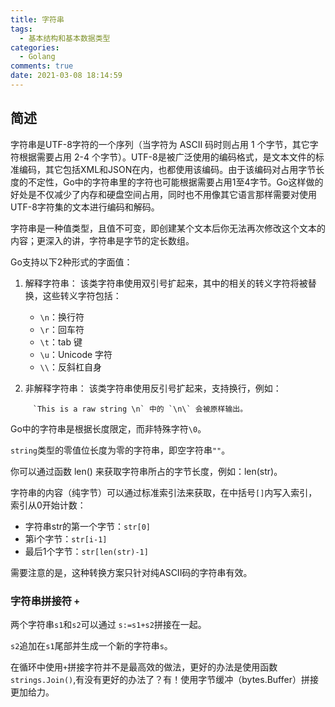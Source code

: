 ```yaml
---
title: 字符串
tags:
  - 基本结构和基本数据类型
categories:
  - Golang
comments: true
date: 2021-03-08 18:14:59
---
```



## 简述

字符串是UTF-8字符的一个序列（当字符为 ASCII 码时则占用 1 个字节，其它字符根据需要占用 2-4 个字节）。UTF-8是被广泛使用的编码格式，是文本文件的标准编码，其它包括XML和JSON在内，也都使用该编码。由于该编码对占用字节长度的不定性，Go中的字符串里的字符也可能根据需要占用1至4字节。Go这样做的好处是不仅减少了内存和硬盘空间占用，同时也不用像其它语言那样需要对使用UTF-8字符集的文本进行编码和解码。

字符串是一种值类型，且值不可变，即创建某个文本后你无法再次修改这个文本的内容；更深入的讲，字符串是字节的定长数组。

Go支持以下2种形式的字面值：

1. 解释字符串：
该类字符串使用双引号扩起来，其中的相关的转义字符将被替换，这些转义字符包括：
    - `\n`：换行符
    - `\r`：回车符
    - `\t`：tab 键
    - `\u`：Unicode 字符
    - `\\`：反斜杠自身

2. 非解释字符串：
该类字符串使用反引号扩起来，支持换行，例如：
```
     `This is a raw string \n` 中的 `\n\` 会被原样输出。
```

Go中的字符串是根据长度限定，而非特殊字符`\0`。

`string`类型的零值位长度为零的字符串，即空字符串`""`。

你可以通过函数 len() 来获取字符串所占的字节长度，例如：len(str)。

字符串的内容（纯字节）可以通过标准索引法来获取，在中括号`[]`内写入索引，索引从0开始计数：

- 字符串str的第一个字节：`str[0]`
- 第i个字节：`str[i-1]`
- 最后1个字节：`str[len(str)-1]`

需要注意的是，这种转换方案只针对纯ASCII码的字符串有效。

### 字符串拼接符 `+`

两个字符串`s1`和`s2`可以通过 `s:=s1+s2`拼接在一起。

`s2`追加在`s1`尾部并生成一个新的字符串`s`。

在循环中使用`+`拼接字符并不是最高效的做法，更好的办法是使用函数`strings.Join()`,有没有更好的办法了？有！使用字节缓冲（bytes.Buffer）拼接更加给力。
